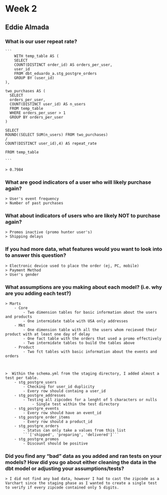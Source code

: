 # Week 2
## Eddie Almada

### What is our user repeat rate?
    ```
        WITH temp_table AS (
        SELECT
        COUNT(DISTINCT order_id) AS orders_per_user,
        user_id
        FROM dbt_eduardo_a.stg_postgre_orders
        GROUP BY (user_id)
    ),
    
    two_purchases AS (
      SELECT 
      orders_per_user,
      COUNT(DISTINCT user_id) AS n_users
      FROM temp_table
      WHERE orders_per_user > 1
      GROUP BY orders_per_user
    )
    
    SELECT 
    ROUND((SELECT SUM(n_users) FROM two_purchases)
    /
    COUNT(DISTINCT user_id),4) AS repeat_rate
    
    FROM temp_table

    ```

    > 0.7984

### What are good indicators of a user who will likely purchase again? 
 
    > User's event frequency 
    > Number of past purchases

### What about indicators of users who are likely NOT to purchase again? 
 
    > Promos inactive (promo hunter user's)
    > Shipping delays

### If you had more data, what features would you want to look into to answer this question?
 
    > Electronic device used to place the order (ej, PC, mobile)
    > Payment Method
    > User's gender

### What assumptions are you making about each model? (i.e. why are you adding each test?)
    > Marts 
        - Core
            - Two dimension tables for basic information about the users and products
            - One intermidate table with USA only addresses
        - Mkt
            - One dimension table with all the users whom recieved their product with at least one day of delay
            - One fact table with the orders that used a promo effectively
            - Two intermidate tables to build the tables above
        - Product
            - Two fct tables with basic information about the events and orders

            

    >  Within the schema.yml from the staging directory, I added almost a test per table. 
        - stg_postgre_users
            - Checking for user_id duplicity
            - Every row should containg a user_id
        - stg_postgre_addresses
            - Testing all zipcodes for a lenght of 5 characters or nulls
                - Single test within the test directory
        - stg_postgre_events
            - Every row should have an event_id
        - stg_postgre_order_items
            - Every row should a product_id
        - stg_postgre_orders
            - Status can only take a values from this list 
            ```['shipped', 'preparing', 'delivered']```
        - stg_postgre_promos
            - Discount should be positive

### Did you find any “bad” data as you added and ran tests on your models? How did you go about either cleaning the data in the dbt model or adjusting your assumptions/tests?
    > I did not find any bad data, however I had to cast the zipcode as a Varchart since the staging phase as I wanted to create a single test to verify if every zipcode contained only 5 digits.
    